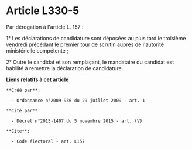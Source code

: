 # Article L330-5

Par dérogation à l'article L. 157 : 

1° Les déclarations de candidature sont déposées au plus tard le troisième vendredi précédant le premier tour de scrutin
auprès de l'autorité ministérielle compétente ; 

2° Outre le candidat et son remplaçant, le mandataire du candidat est habilité à remettre la déclaration de candidature.

**Liens relatifs à cet article**

	**Créé par**:

	  - Ordonnance n°2009-936 du 29 juillet 2009 - art. 1

	**Cité par**:

	  - Décret n°2015-1407 du 5 novembre 2015 - art. (V)

	**Cite**:

	  - Code électoral - art. L157
